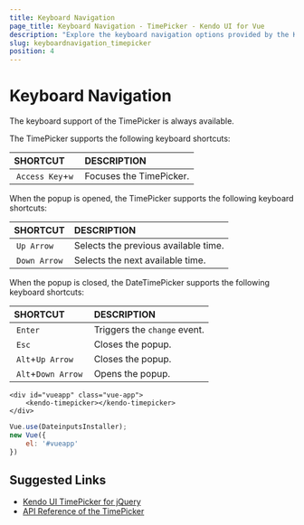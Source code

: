```yaml
---
title: Keyboard Navigation
page_title: Keyboard Navigation - TimePicker - Kendo UI for Vue
description: "Explore the keyboard navigation options provided by the Kendo UI TimePicker wrapper for Vue."
slug: keyboardnavigation_timepicker
position: 4
---
```


# Keyboard Navigation

The keyboard support of the TimePicker is always available.

The TimePicker supports the following keyboard shortcuts:

| SHORTCUT | DESCRIPTION |
|:--- |:--- |
| `Access Key`+`w` | Focuses the TimePicker.|

When the popup is opened, the TimePicker supports the following keyboard shortcuts:

| SHORTCUT | DESCRIPTION |
|:--- |:--- |
| `Up Arrow` |Selects the previous available time.|
| `Down Arrow` |Selects the next available time.|

When the popup is closed, the DateTimePicker supports the following keyboard shortcuts:

| SHORTCUT | DESCRIPTION |
|:--- |:--- |
| `Enter` | Triggers the `change` event.|
| `Esc` | Closes the popup.|
| `Alt`+`Up Arrow` | Closes the popup.|
| `Alt`+`Down Arrow` | Opens the popup.|

```html-preview
<div id="vueapp" class="vue-app">
    <kendo-timepicker></kendo-timepicker>
</div>
```
```js
Vue.use(DateinputsInstaller);
new Vue({
	el: '#vueapp'
})
```

## Suggested Links

* [Kendo UI TimePicker for jQuery](https://docs.telerik.com/kendo-ui/controls/editors/timepicker/overview)
* [API Reference of the TimePicker](https://docs.telerik.com/kendo-ui/api/javascript/ui/timepicker)
